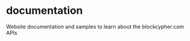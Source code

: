 documentation
=============

Website documentation and samples to learn about the blockcypher.com APIs
